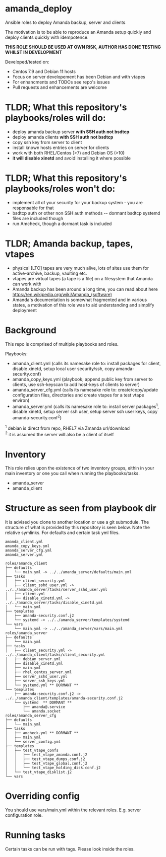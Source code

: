 # amanda_deploy
Ansible roles to deploy Amanda backup, server and clients

The motivation is to be able to reproduce an Amanda setup quickly and deploy clients quickly with idempotence.

**THIS ROLE SHOULD BE USED AT OWN RISK, AUTHOR HAS DONE TESTING WHILST IN DEVELOPMENT**<br>

Developed/tested on:
- Centos 7.9 and Debian 11 hosts
- Focus on server developement has been Debian and with vtapes
- For enhancments and TODOs see repo's issues
- Pull requests and enhancements are welcome

# TLDR; What this repository's playbooks/roles will do:

- deploy amanda backup server **with SSH auth not bsdtcp**
- deploy amanda clients **with SSH auth not bsdtcp**
- copy ssh key from server to client
- install known hosts entries on server for clients
- work with both RHEL/Centos (>7) and Debian OS (>10)
- **it will disable xinetd** and avoid installing it where possible

# TLDR; What this repository's playbooks/roles won't do:

- implement all of your security for your backup system - you are responsable for that
- bsdtcp auth or other non SSH auth methods
-- dormant bsdtcp systemd files are included though
- run Amcheck, though a dormant task is included

# TLDR; Amanda backup, tapes, vtapes

- physical [LTO] tapes are very much alive, lots of sites use them for active-archive, backup, vaulting etc.
- vtapes are virtual tapes (a tape is a file) on a filesystem that Amanda can work with
- Amanda backup has been around a long time, you can read about here https://en.wikipedia.org/wiki/Amanda_(software)
- Amanda's documentation is somewhat fragmented and in various states, a motivation of this role was to aid understanding and simplify deployment


# Background

This repo is comprised of multiple playbooks and roles.

Playbooks:

- amanda_client.yml (calls its namesake role to: install packages for client, disable xinetd, setup local user security/ssh, copy amanda-security.conf)
- amanda_copy_keys.yml (playbook; append public key from server to clients, use ssh-keyscan to add host-keys of clients to server)
- amanda_server_cfg.yml (calls its namesake role to: create/copy/update configuration files, directories and create vtapes for a test vtape environ)
- amanda_server.yml (calls its namesake role to: install server packages<sup>1</sup>, disable xinetd, setup server ssh user, setup server ssh user keys, copy amanda-security.conf<sup>2</sup>)

<sup>1</sup> debian is direct from repo, RHEL7 via Zmanda url/download<br>
<sup>2</sup> it is assumed the server will also be a client of itself


# Inventory

This role relies upon the existence of two inventory groups, eithin in your main inventory or one you call when running the playbooks/tasks.
- amanda_server
- amanda_client

# Structure as seen from playbook dir

It is advised you clone to another location or use a git submodule. The structure of what is provided by this repository is seen below. Note the relative symlinks. For defaults and certain task yml files.

```
amanda_client.yml
amanda_copy_keys.yml
amanda_server_cfg.yml
amanda_server.yml

roles/amanda_client
├── defaults
│   └── main.yml -> ../../amanda_server/defaults/main.yml
├── tasks
│   ├── client_security.yml
│   ├── client_sshd_user.yml -> ../../amanda_server/tasks/server_sshd_user.yml
│   ├── client.yml
│   ├── disable_xinetd.yml -> ../../amanda_server/tasks/disable_xinetd.yml
│   └── main.yml
├── templates
│   ├── amanda-security.conf.j2
│   └── systemd -> ../../amanda_server/templates/systemd
└── vars
    └── main.yml -> ../../amanda_server/vars/main.yml
roles/amanda_server
├── defaults
│   └── main.yml
├── tasks
│   ├── client_security.yml -> ../../amanda_client/tasks/client_security.yml
│   ├── debian_server.yml
│   ├── disable_xinetd.yml
│   ├── main.yml
│   ├── rhel_centos_server.yml
│   ├── server_sshd_user.yml
│   ├── server_ssh_keys.yml
│   └── systemd.yml ** DORMANT **
└── templates
    ├── amanda-security.conf.j2 -> ../../amanda_client/templates/amanda-security.conf.j2
    └── systemd  ** DORMANT **
        ├── amanda@.service
        └── amanda.socket
roles/amanda_server_cfg
├── defaults
│   └── main.yml
├── tasks
│   ├── amcheck.yml ** DORMANT **
│   ├── main.yml
│   └── server_config.yml
├── templates
│   ├── test_vtape_confs
│   │   ├── test_vtape_amanda.conf.j2
│   │   ├── test_vtape_dumps.conf.j2
│   │   ├── test_vtape_global.conf.j2
│   │   └── test_vtape_holding_disk.conf.j2
│   └── test_vtape_disklist.j2
└── vars
```



# Overriding config

You should use vars/main.yml within the relevant roles. E.g. server configuration role.


# Running tasks

Certain tasks can be run with tags. Please look inside the roles.


